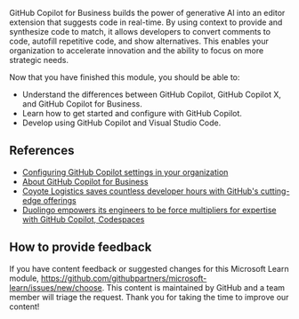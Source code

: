 ﻿GitHub Copilot for Business builds the power of generative AI into an editor extension that suggests code in real-time. By using context to provide and synthesize code to match, it allows developers to convert comments to code, autofill repetitive code, and show alternatives. This enables your organization to accelerate innovation and the ability to focus on more strategic needs. 

Now that you have finished this module, you should be able to:

- Understand the differences between GitHub Copilot, GitHub Copilot X, and GitHub Copilot for Business.
- Learn how to get started and configure with GitHub Copilot.
- Develop using GitHub Copilot and Visual Studio Code.

## References

- [Configuring GitHub Copilot settings in your organization](https://docs.github.com/en/copilot/configuring-github-copilot/configuring-github-copilot-settings-in-your-organization)
- [About GitHub Copilot for Business](https://docs.github.com/en/copilot/overview-of-github-copilot/about-github-copilot-for-business)
- [Coyote Logistics saves countless developer hours with GitHub's cutting-edge offerings](https://github.com/customer-stories/coyote-logistics)
- [Duolingo empowers its engineers to be force multipliers for expertise with GitHub Copilot, Codespaces](https://github.com/customer-stories/duolingo)

## How to provide feedback

If you have content feedback or suggested changes for this Microsoft Learn module, https://github.com/githubpartners/microsoft-learn/issues/new/choose. This content is maintained by GitHub and a team member will triage the request. Thank you for taking the time to improve our content!
